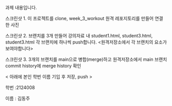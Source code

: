 과제 내용입니다. 


스크린샷 1. 이 프로젝트를 clone, week_3_workout 원격 레포지토리를 만들어 연결한 사진 

스크린샷 2. 브랜치를 3개 만들어 강의자료 내 student1.html, student3.html, student3.html 각 브랜치에 하나씩 push합니다. <원격저장소에서 각 브랜치의 요소가 보여야합니다>

스크린샷 3. 3개의 브랜치를 main으로 병합(merge)하고 원격저장소에서 main 브랜치 commit history에 merge history 확인


< 아래에 본인 학번 이름 기입 후 저장, push >

학번 :2124008

이름 : 김동주